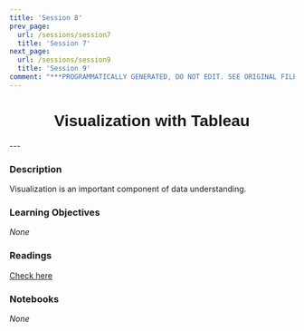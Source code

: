 ```yaml
---
title: 'Session 8'
prev_page:
  url: /sessions/session7
  title: 'Session 7'
next_page:
  url: /sessions/session9
  title: 'Session 9'
comment: "***PROGRAMMATICALLY GENERATED, DO NOT EDIT. SEE ORIGINAL FILES IN /content***"
---
```

<h1  style="font-family:  Verdana,  Geneva,  sans-serif;  text-align:center">Visualization  with  Tableau</h1> 
--- 
 
###  Description 
Visualization  is  an  important  component  of  data  understanding.   
 
###  Learning  Objectives 
*None* 
 
###  Readings 
[Check  here](https://rpi-data.github.io/course-intro-ml-app/sessions/notebooks/) 
 
###  Notebooks 
*None*
